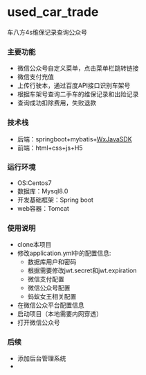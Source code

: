 # used_car_trade
车八方4s维保记录查询公众号


### 主要功能
  - 微信公众号自定义菜单，点击菜单栏跳转链接
  - 微信支付充值
  - 上传行驶本，通过百度API接口识别车架号
  - 根据车架号查询二手车的维保记录和出险记录
  - 查询成功扣除费用，失败退款
    
### 技术栈
 
 - 后端：springboot+mybatis+[WxJavaSDK](https://github.com/Wechat-Group/WxJava)
 - 前端：html+css+js+H5
 
### 运行环境
- OS:Centos7
- 数据库：Mysql8.0
- 开发基础框架：Spring boot
- web容器：Tomcat
 
 
### 使用说明
- clone本项目
- 修改application.yml中的配置信息:
    - 数据库用户和密码
    - 根据需要修改jwt.secret和jwt.expiration
    - 微信支付配置
    - 微信公众号配置
    - 蚂蚁女王相关配置
- 在微信公众平台配置信息
- 启动项目（本地需要内网穿透）
- 打开微信公众号

### 后续
- 添加后台管理系统
 -
